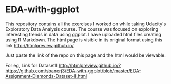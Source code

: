 # EDA-with-ggplot

This repository contains all the exercises I worked on while taking Udacity's Exploratory Data Analysis course. 
The course was focused on exploring interesting trends in data using ggplot. I have uploaded html files creating using R Markdown.
The html page is visible in its original format using this link 
http://htmlpreview.github.io/

Just paste the link of the repo on this page and the html would be viewable. 

For eg, Link for DatasetII
http://htmlpreview.github.io/?https://github.com/sbanerj3/EDA-with-ggplot/blob/master/EDA-Assignment-Diamonds-Dataset-II.html

